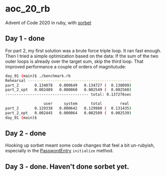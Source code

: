 # aoc_20_rb

Advent of Code 2020 in ruby, with [sorbet](https://sorbet.org/)

## Day 1 - done

For part 2, my first solution was a brute force triple loop. It ran fast enough. Then I tried a simple optimization based on the data: If the sum of the two outer loops is already over the target sum, skip the third loop. That improved performance a couple of orders of magnitutude:

```bash
day_01 (main)$ ./benchmark.rb
Rehearsal ----------------------------------------------
part_2       0.134078   0.000649   0.134727 (  0.138099)
part_2_opt   0.002489   0.000060   0.002549 (  0.002560)
------------------------------------- total: 0.137276sec

                 user     system      total        real
part_2       0.129338   0.000642   0.129980 (  0.131435)
part_2_opt   0.002445   0.000064   0.002509 (  0.002539)
day_01 (main)$
```

## Day 2 - done

Hooking up sorbet meant some code changes that feel a bit un-rubyish, especially in the [PasswordEntry](https://github.com/bfollek/aoc_20_rb/blob/main/day_02/password_entry.rb) `initialize` method.

## Day 3 - done. Haven't done sorbet yet.
